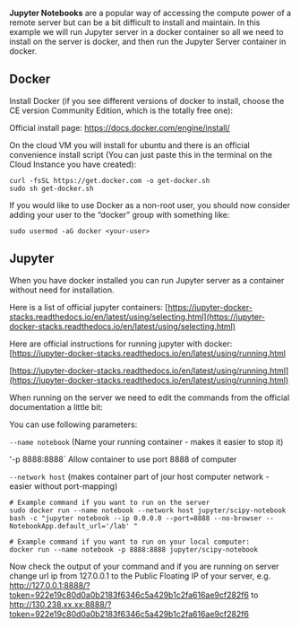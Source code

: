 **Jupyter Notebooks** are a popular way of accessing the compute power of a remote server but can be a bit difficult to install and maintain. In this example we will run Jupyter server in a docker container so all we need to install on the server is docker, and then run the Jupyter Server container in docker.

## Docker
Install Docker (if you see different versions of docker to install, choose the CE version Community Edition, which is the totally free one):

Official install page:
https://docs.docker.com/engine/install/

On the cloud VM you will install for ubuntu and there is an official convenience install script (You can just paste this in the terminal on the Cloud Instance you have created):
```
curl -fsSL https://get.docker.com -o get-docker.sh
sudo sh get-docker.sh
```
If you would like to use Docker as a non-root user, you should now consider adding your user to the “docker” group with something like:
```
sudo usermod -aG docker <your-user>
```
## Jupyter
When you have docker installed you can run Jupyter server as a container without need for installation.

Here is a list of official jupyter containers: [https://jupyter-docker-stacks.readthedocs.io/en/latest/using/selecting.html](https://jupyter-docker-stacks.readthedocs.io/en/latest/using/selecting.html)

Here are official instructions for running jupyter with docker: [https://jupyter-docker-stacks.readthedocs.io/en/latest/using/running.html

 [https://jupyter-docker-stacks.readthedocs.io/en/latest/using/running.html](https://jupyter-docker-stacks.readthedocs.io/en/latest/using/running.html)

When running on the server we need to edit the commands from the official documentation a little bit:

You can use following parameters:

`--name notebook` (Name your running container - makes it easier to stop it)

'-p 8888:8888` Allow container to use port 8888 of computer

`--network host` (makes container part of jour host computer network - easier without port-mapping)

```
# Example command if you want to run on the server 
sudo docker run --name notebook --network host jupyter/scipy-notebook bash -c "jupyter notebook --ip 0.0.0.0 --port=8888 --no-browser --NotebookApp.default_url='/lab' "

# Example command if you want to run on your local computer:
docker run --name notebook -p 8888:8888 jupyter/scipy-notebook
```
Now check the output of your command and if you are running on server change url ip from 127.0.0.1 to the Public Floating IP of your server, e.g. http://127.0.0.1:8888/?token=922e19c80d0a0b2183f6346c5a429b1c2fa616ae9cf282f6 to http://130.238.xx.xx:8888/?token=922e19c80d0a0b2183f6346c5a429b1c2fa616ae9cf282f6
       




